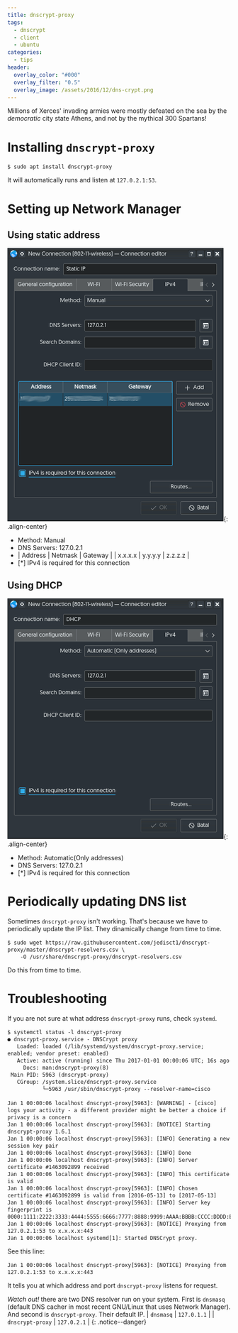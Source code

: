 ```yaml
---
title: dnscrypt-proxy
tags:
  - dnscrypt
  - client
  - ubuntu
categories:
  - tips
header:
  overlay_color: "#000"
  overlay_filter: "0.5"
  overlay_image: /assets/2016/12/dns-crypt.png
---
```

Millions of Xerces' invading armies were mostly defeated on the sea by the _democratic_ city state Athens,
and not by the mythical 300 Spartans!

# Installing `dnscrypt-proxy`

~~~console
$ sudo apt install dnscrypt-proxy
~~~

It will automatically runs and listen at `127.0.2.1:53`.

# Setting up Network Manager

## Using static address

![Network Manager configuration for static address](/assets/2016/12/static-nm-dnsproxy.png){: .align-center}

* Method: Manual
* DNS Servers: 127.0.2.1
* | Address | Netmask | Gateway |
  | x.x.x.x | y.y.y.y | z.z.z.z |
* \[\*\] IPv4 is required for this connection

## Using DHCP

![Network Manager configuration for DHCP address](/assets/2016/12/dhcp-nm-dnsproxy.png){: .align-center}

* Method: Automatic(Only addresses)
* DNS Servers: 127.0.2.1
* \[\*\] IPv4 is required for this connection

# Periodically updating DNS list

Sometimes `dnscrypt-proxy` isn't working. That's because we have to periodically
update the IP list. They dinamically change from time to time.

~~~console
$ sudo wget https://raw.githubusercontent.com/jedisct1/dnscrypt-proxy/master/dnscrypt-resolvers.csv \
    -O /usr/share/dnscrypt-proxy/dnscrypt-resolvers.csv
~~~

Do this from time to time.

# Troubleshooting

If you are not sure at what address `dnscrypt-proxy` runs, check `systemd`.

~~~console
$ systemctl status -l dnscrypt-proxy
● dnscrypt-proxy.service - DNSCrypt proxy
   Loaded: loaded (/lib/systemd/system/dnscrypt-proxy.service; enabled; vendor preset: enabled)
   Active: active (running) since Thu 2017-01-01 00:00:06 UTC; 16s ago
     Docs: man:dnscrypt-proxy(8)
 Main PID: 5963 (dnscrypt-proxy)
   CGroup: /system.slice/dnscrypt-proxy.service
           └─5963 /usr/sbin/dnscrypt-proxy --resolver-name=cisco

Jan 1 00:00:06 localhost dnscrypt-proxy[5963]: [WARNING] - [cisco] logs your activity - a different provider might be better a choice if privacy is a concern
Jan 1 00:00:06 localhost dnscrypt-proxy[5963]: [NOTICE] Starting dnscrypt-proxy 1.6.1
Jan 1 00:00:06 localhost dnscrypt-proxy[5963]: [INFO] Generating a new session key pair
Jan 1 00:00:06 localhost dnscrypt-proxy[5963]: [INFO] Done
Jan 1 00:00:06 localhost dnscrypt-proxy[5963]: [INFO] Server certificate #1463092899 received
Jan 1 00:00:06 localhost dnscrypt-proxy[5963]: [INFO] This certificate is valid
Jan 1 00:00:06 localhost dnscrypt-proxy[5963]: [INFO] Chosen certificate #1463092899 is valid from [2016-05-13] to [2017-05-13]
Jan 1 00:00:06 localhost dnscrypt-proxy[5963]: [INFO] Server key fingerprint is 0000:1111:2222:3333:4444:5555:6666:7777:8888:9999:AAAA:BBBB:CCCC:DDDD:EEEE:FFFF
Jan 1 00:00:06 localhost dnscrypt-proxy[5963]: [NOTICE] Proxying from 127.0.2.1:53 to x.x.x.x:443
Jan 1 00:00:06 localhost systemd[1]: Started DNSCrypt proxy.
~~~

See this line:

~~~log
Jan 1 00:00:06 localhost dnscrypt-proxy[5963]: [NOTICE] Proxying from 127.0.2.1:53 to x.x.x.x:443
~~~

It tells you at which address and port `dnscrypt-proxy` listens for request.

*Watch out!*  there are two DNS resolver run on your system. First is `dnsmasq` (default DNS cacher in most recent GNU/Linux that uses Network Manager). And second is  `dnscrypt-proxy`. Their default IP.
| `dnsmasq` | `127.0.1.1` |
| `dnscrypt-proxy` | `127.0.2.1` |
{: .notice--danger}
